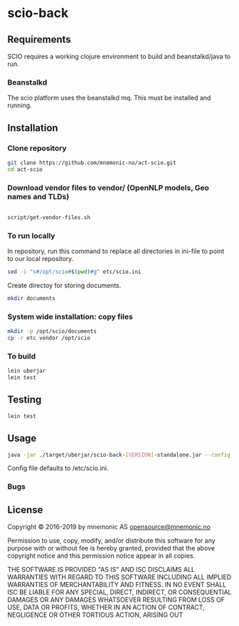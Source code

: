 # scio-back

## Requirements

SCIO requires a working clojure environment to build and beanstalkd/java to run.

### Beanstalkd

The scio platform uses the beanstalkd mq. This must be installed and running.

## Installation

### Clone repository

```bash
git clone https://github.com/mnemonic-no/act-scio.git
cd act-scio
```

### Download vendor files to vendor/ (OpenNLP models, Geo names and TLDs)

```bash

script/get-vendor-files.sh
```

### To run locally

In repository, run this command to replace all directories in ini-file to point to our local repository.

```bash
sed -i "s#/opt/scio#$(pwd)#g" etc/scio.ini
```

Create directoy for storing documents.

```bash
mkdir documents
```

### System wide installation: copy files

```bash
mkdir -p /opt/scio/documents
cp -r etc vendor /opt/scio
```

### To build

```bash
lein uberjar
lein test
```

## Testing

```bash
lein test
```

## Usage


```bash
java -jar ./target/uberjar/scio-back-[VERSION]-standalone.jar --config /opt/scio/etc/scio.ini
```

Config file defaults to /etc/scio.ini.

### Bugs


## License

Copyright © 2016-2019 by mnemonic AS <opensource@mnemonic.no>

Permission to use, copy, modify, and/or distribute this software for
any purpose with or without fee is hereby granted, provided that the
above copyright notice and this permission notice appear in all
copies.

THE SOFTWARE IS PROVIDED "AS IS" AND ISC DISCLAIMS ALL WARRANTIES WITH
REGARD TO THIS SOFTWARE INCLUDING ALL IMPLIED WARRANTIES OF
MERCHANTABILITY AND FITNESS. IN NO EVENT SHALL ISC BE LIABLE FOR ANY
SPECIAL, DIRECT, INDIRECT, OR CONSEQUENTIAL DAMAGES OR ANY DAMAGES
WHATSOEVER RESULTING FROM LOSS OF USE, DATA OR PROFITS, WHETHER IN AN
ACTION OF CONTRACT, NEGLIGENCE OR OTHER TORTIOUS ACTION, ARISING OUT
